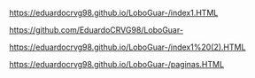 https://eduardocrvg98.github.io/LoboGuar-/index1.HTML

https://github.com/EduardoCRVG98/LoboGuar-

https://eduardocrvg98.github.io/LoboGuar-/index1%20(2).HTML

https://eduardocrvg98.github.io/LoboGuar-/paginas.HTML


